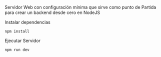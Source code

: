 Servidor Web con configuración mínima que sirve como punto de Partida para
crear un backend desde cero en NodeJS

Instalar dependencias
```
npm install
```

Ejecutar Servidor
```
npm run dev
```